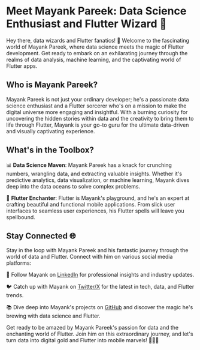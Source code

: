 # Meet Mayank Pareek: Data Science Enthusiast and Flutter Wizard 🚀

Hey there, data wizards and Flutter fanatics! 👋 Welcome to the fascinating world of Mayank Pareek, where data science meets the magic of Flutter development. Get ready to embark on an exhilarating journey through the realms of data analysis, machine learning, and the captivating world of Flutter apps.

## Who is Mayank Pareek?

Mayank Pareek is not just your ordinary developer; he's a passionate data science enthusiast and a Flutter sorcerer who's on a mission to make the digital universe more engaging and insightful. With a burning curiosity for uncovering the hidden stories within data and the creativity to bring them to life through Flutter, Mayank is your go-to guru for the ultimate data-driven and visually captivating experience.

## What's in the Toolbox?

📊 **Data Science Maven**: Mayank Pareek has a knack for crunching numbers, wrangling data, and extracting valuable insights. Whether it's predictive analytics, data visualization, or machine learning, Mayank dives deep into the data oceans to solve complex problems.

📱 **Flutter Enchanter**: Flutter is Mayank's playground, and he's an expert at crafting beautiful and functional mobile applications. From slick user interfaces to seamless user experiences, his Flutter spells will leave you spellbound.

## Stay Connected 🌐

Stay in the loop with Mayank Pareek and his fantastic journey through the world of data and Flutter. Connect with him on various social media platforms:

📌 Follow Mayank on [LinkedIn](https://www.linkedin.com/in/mayankpareek740) for professional insights and industry updates.

🐦 Catch up with Mayank on [Twitter/X](https://twitter.com/mayank_dev) for the latest in tech, data, and Flutter trends.

📚 Dive deep into Mayank's projects on [GitHub](https://github.com/mayankcodezzz) and discover the magic he's brewing with data science and Flutter.

Get ready to be amazed by Mayank Pareek's passion for data and the enchanting world of Flutter. Join him on this extraordinary journey, and let's turn data into digital gold and Flutter into mobile marvels! 💫✨🚀
